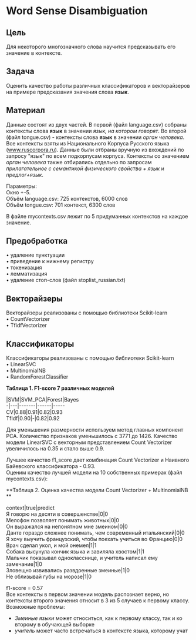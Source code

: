 # Word Sense Disambiguation

## Цель
Для некоторого многозначного слова научится предсказывать его значение в контексте.  

## Задача
Оценить качество работы различных классификаторов и векторайзеров на примере предсказания значения слова **язык**.  

## Материал  

Данные состоят из двух частей. В первой (файл language.csv) собраны контексты слова **язык** в значении *язык, на котором говорят*. Во второй (файл tongue.csv) - контексты слова **язык** в значении *орган человека*.
Все контексты взяты из Национального Корпуса Русского языка (www.ruscorpora.ru). Данные были отбраны вручную из вхождений по запросу "язык" по всем подкорпусам корпуса. Контексты со значением *орган человека* также отбирались отдельно по запросам *прилагательное с семантикой физического свойства + язык* и *предлог+язык*.

Параметры:  
Окно +-5.  
Объём language.csv: 725 контекстов, 6000 слов  
Объём tongue.csv: 701 контекст, 6300 слов

В файле mycontexts.csv лежит по 5 придуманных контекстов на каждое значение.

## Предобработка  

•	удаление пунктуации  
•	приведение к нижнему регистру  
•	токенизация  
•	лемматизация  
•	удаление стоп-слов (файл stoplist_russian.txt)  

## Векторайзеры  
Векторайзеры реализованы с помощью библиотеки Scikit-learn  
•	CountVectorizer  
•	TfidfVectorizer  

## Классификаторы  
Классификаторы реализованы с помощью библиотеки Scikit-learn  
•	LinearSVC  
•	MultinomialNB  
•	RandomForestClassifier  

**Таблица 1. F1-score 7 различных моделей**

 |SVM|SVM_PCA|Forest|Bayes  
-|---|-------|------|-----  
CV|0.88|0.91|0.82|0.93  
TfIdf|0.90|-|0.82|0.92  

Для уменьшения размерности используем метод главных компонент PCA. Количество признаков уменьшилось с 3771 до 1426. Качество модели LinearSVC с векторным представлением Count Vectorizer увеличилось на 0.35 и стало выше 0.9.  

Лучшее качество f1_score дает комбинация Count Vectorizer и Наивного Байевского классификатора - 0.93.  
Оценим качество лучшей модели на 10 собственных примерах (файл mycontexts.csv):

**Таблица 2. Оценка качества модели Count Vectorizer + MultinomialNB **

context|true|predict  
Я говорю на десяти в совершенстве|0|0  
Мелофон позволяет понимать животных|0|0  
Он выражался на непонятном мне змеином|0|0  
Данте гораздо сложнее понимать, чем современный итальянский|0|0  
Я хочу выучить французский, чтобы поехать учиться во Францию|0|0  
Врач сделал укол, и мой онемел|1|1  
Собака высунула кончик языка и завиляла хвостом|1|1  
Мальчик показывал однокласснице, и учитель написал ему замечание|1|0  
Зловещно извивались развдоенные змеиные|1|0  
Не облизывай губы на морозе|1|0  

f1-score = 0.57  
Все контексты в первом значении модель распознает верно, но контексты второго значения относит в 3 из 5 случаев к первому классу.  
Возможные проблемы:  
- *Змеиные языки* может относиться, как к первому классу, так и ко второму в обучающей выборке  
- *учитель* может часто встречаться в контексте языка, которому учат  
